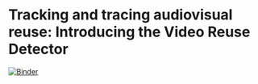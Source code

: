 # Tracking and tracing audiovisual reuse: Introducing the Video Reuse Detector

[![Binder](https://mybinder.org/badge_logo.svg)](https://mybinder.org/v2/gh/jdh-observer/BuWvtJFxh3wy/HEAD?filepath=article.ipynb)
